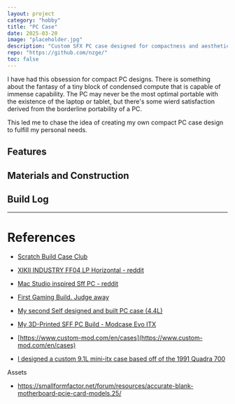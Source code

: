```yaml
---
layout: project
category: "hobby"
title: "PC Case"
date: 2025-03-20
image: "placeholder.jpg"
description: "Custom SFX PC case designed for compactness and aesthetics."
repo: "https://github.com/nzge/"
toc: false
---
```


I have had this obsession for compact PC designs.
There is something about the fantasy of a tiny block of condensed compute that is capable of immense capability. The PC may never be the most optimal portable with the existence of the laptop or tablet, but there's some wierd satisfaction derived from the borderline portability of a PC.

This led me to chase the idea of creating my own compact PC case design to fulfill my personal needs. 

## Features

## Materials and Construction

## Build Log 


---

# References

- [Scratch Build Case Club](https://www.overclock.net/threads/scratch-build-case-club.1352981/)
- [XIKII INDUSTRY FF04 LP Horizontal - reddit](https://www.reddit.com/r/sffpc/comments/1jt27h8/xikii_industry_ff04_lp_horizontal/)
- [Mac Studio inspired Sff PC - reddit](https://www.reddit.com/r/sffpc/comments/1jmnjs3/mac_studio_inspired_sff_pc/)
- [First Gaming Build. Judge away](https://www.reddit.com/r/sffpc/comments/1jgsftx/first_gaming_build_judge_away/)

- [My second Self designed and built PC case (4.4L)](https://www.reddit.com/r/sffpc/comments/1bt3c2d/my_second_self_designed_and_built_pc_case_44l/)
- [My 3D-Printed SFF PC Build - Modcase Evo ITX](https://www.reddit.com/r/sffpc/comments/1hykamb/my_3dprinted_sff_pc_build_modcase_evo_itx/)

- [https://www.custom-mod.com/en/cases](https://www.custom-mod.com/en/cases)
- [I designed a custom 9.1L mini-itx case based off of the 1991 Quadra 700](https://www.reddit.com/r/sffpc/comments/kr8tfv/i_designed_a_custom_91l_miniitx_case_based_off_of/)

Assets
- https://smallformfactor.net/forum/resources/accurate-blank-motherboard-pcie-card-models.25/


